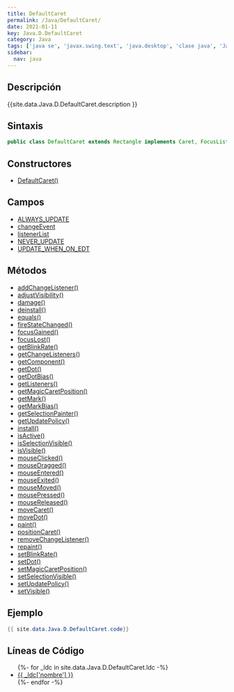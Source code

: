 ```yaml
---
title: DefaultCaret
permalink: /Java/DefaultCaret/
date: 2021-01-11
key: Java.D.DefaultCaret
category: Java
tags: ['java se', 'javax.swing.text', 'java.desktop', 'clase java', 'Java 1.0']
sidebar: 
  nav: java
---
```


## Descripción
{{site.data.Java.D.DefaultCaret.description }}

## Sintaxis
~~~java
public class DefaultCaret extends Rectangle implements Caret, FocusListener, MouseListener, MouseMotionListener
~~~

## Constructores
* [DefaultCaret()](/Java/DefaultCaret/DefaultCaret/)

## Campos
* [ALWAYS_UPDATE](/Java/DefaultCaret/ALWAYS_UPDATE)
* [changeEvent](/Java/DefaultCaret/changeEvent)
* [listenerList](/Java/DefaultCaret/listenerList)
* [NEVER_UPDATE](/Java/DefaultCaret/NEVER_UPDATE)
* [UPDATE_WHEN_ON_EDT](/Java/DefaultCaret/UPDATE_WHEN_ON_EDT)

## Métodos
* [addChangeListener()](/Java/DefaultCaret/addChangeListener)
* [adjustVisibility()](/Java/DefaultCaret/adjustVisibility)
* [damage()](/Java/DefaultCaret/damage)
* [deinstall()](/Java/DefaultCaret/deinstall)
* [equals()](/Java/DefaultCaret/equals)
* [fireStateChanged()](/Java/DefaultCaret/fireStateChanged)
* [focusGained()](/Java/DefaultCaret/focusGained)
* [focusLost()](/Java/DefaultCaret/focusLost)
* [getBlinkRate()](/Java/DefaultCaret/getBlinkRate)
* [getChangeListeners()](/Java/DefaultCaret/getChangeListeners)
* [getComponent()](/Java/DefaultCaret/getComponent)
* [getDot()](/Java/DefaultCaret/getDot)
* [getDotBias()](/Java/DefaultCaret/getDotBias)
* [getListeners()](/Java/DefaultCaret/getListeners)
* [getMagicCaretPosition()](/Java/DefaultCaret/getMagicCaretPosition)
* [getMark()](/Java/DefaultCaret/getMark)
* [getMarkBias()](/Java/DefaultCaret/getMarkBias)
* [getSelectionPainter()](/Java/DefaultCaret/getSelectionPainter)
* [getUpdatePolicy()](/Java/DefaultCaret/getUpdatePolicy)
* [install()](/Java/DefaultCaret/install)
* [isActive()](/Java/DefaultCaret/isActive)
* [isSelectionVisible()](/Java/DefaultCaret/isSelectionVisible)
* [isVisible()](/Java/DefaultCaret/isVisible)
* [mouseClicked()](/Java/DefaultCaret/mouseClicked)
* [mouseDragged()](/Java/DefaultCaret/mouseDragged)
* [mouseEntered()](/Java/DefaultCaret/mouseEntered)
* [mouseExited()](/Java/DefaultCaret/mouseExited)
* [mouseMoved()](/Java/DefaultCaret/mouseMoved)
* [mousePressed()](/Java/DefaultCaret/mousePressed)
* [mouseReleased()](/Java/DefaultCaret/mouseReleased)
* [moveCaret()](/Java/DefaultCaret/moveCaret)
* [moveDot()](/Java/DefaultCaret/moveDot)
* [paint()](/Java/DefaultCaret/paint)
* [positionCaret()](/Java/DefaultCaret/positionCaret)
* [removeChangeListener()](/Java/DefaultCaret/removeChangeListener)
* [repaint()](/Java/DefaultCaret/repaint)
* [setBlinkRate()](/Java/DefaultCaret/setBlinkRate)
* [setDot()](/Java/DefaultCaret/setDot)
* [setMagicCaretPosition()](/Java/DefaultCaret/setMagicCaretPosition)
* [setSelectionVisible()](/Java/DefaultCaret/setSelectionVisible)
* [setUpdatePolicy()](/Java/DefaultCaret/setUpdatePolicy)
* [setVisible()](/Java/DefaultCaret/setVisible)

## Ejemplo
~~~java
{{ site.data.Java.D.DefaultCaret.code}}
~~~

## Líneas de Código
<ul>
{%- for _ldc in site.data.Java.D.DefaultCaret.ldc -%}
   <li>
       <a href="{{_ldc['url'] }}">{{ _ldc['nombre'] }}</a>
   </li>
{%- endfor -%}
</ul>

